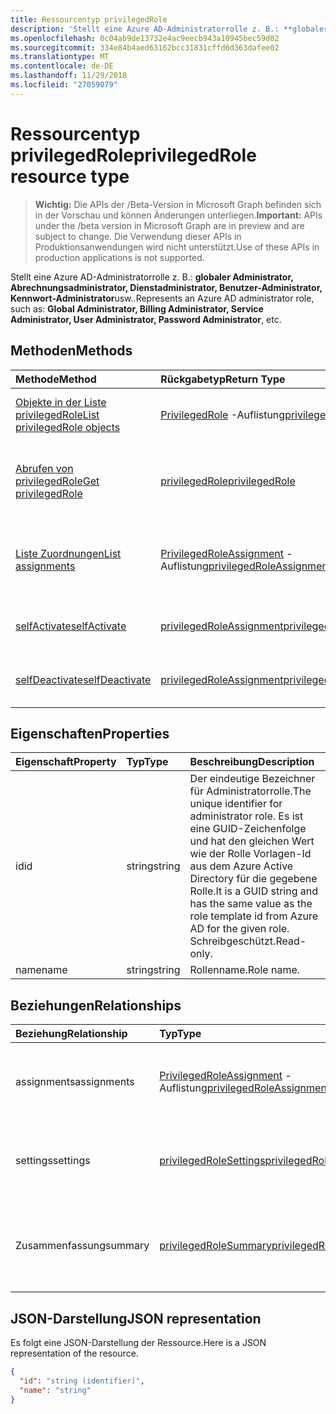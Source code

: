 ```yaml
---
title: Ressourcentyp privilegedRole
description: 'Stellt eine Azure AD-Administratorrolle z. B.: **globaler Administrator, Abrechnungsadministrator, Dienstadministrator, Benutzer-Administrator, Kennwort-Administrator**usw..'
ms.openlocfilehash: 0c04ab9de13732e4ac9eecb943a10945bec59d02
ms.sourcegitcommit: 334e84b4aed63162bcc31831cffd6d363dafee02
ms.translationtype: MT
ms.contentlocale: de-DE
ms.lasthandoff: 11/29/2018
ms.locfileid: "27059079"
---
```

# <a name="privilegedrole-resource-type"></a><span data-ttu-id="9bc29-103">Ressourcentyp privilegedRole</span><span class="sxs-lookup"><span data-stu-id="9bc29-103">privilegedRole resource type</span></span>

> <span data-ttu-id="9bc29-104">**Wichtig:** Die APIs der /Beta-Version in Microsoft Graph befinden sich in der Vorschau und können Änderungen unterliegen.</span><span class="sxs-lookup"><span data-stu-id="9bc29-104">**Important:** APIs under the /beta version in Microsoft Graph are in preview and are subject to change.</span></span> <span data-ttu-id="9bc29-105">Die Verwendung dieser APIs in Produktionsanwendungen wird nicht unterstützt.</span><span class="sxs-lookup"><span data-stu-id="9bc29-105">Use of these APIs in production applications is not supported.</span></span>

<span data-ttu-id="9bc29-106">Stellt eine Azure AD-Administratorrolle z. B.: **globaler Administrator, Abrechnungsadministrator, Dienstadministrator, Benutzer-Administrator, Kennwort-Administrator**usw..</span><span class="sxs-lookup"><span data-stu-id="9bc29-106">Represents an Azure AD administrator role, such as: **Global Administrator, Billing Administrator, Service Administrator, User Administrator, Password Administrator**, etc.</span></span>


## <a name="methods"></a><span data-ttu-id="9bc29-107">Methoden</span><span class="sxs-lookup"><span data-stu-id="9bc29-107">Methods</span></span>

| <span data-ttu-id="9bc29-108">Methode</span><span class="sxs-lookup"><span data-stu-id="9bc29-108">Method</span></span>           | <span data-ttu-id="9bc29-109">Rückgabetyp</span><span class="sxs-lookup"><span data-stu-id="9bc29-109">Return Type</span></span>    |<span data-ttu-id="9bc29-110">Beschreibung</span><span class="sxs-lookup"><span data-stu-id="9bc29-110">Description</span></span>|
|:---------------|:--------|:----------|
|[<span data-ttu-id="9bc29-111">Objekte in der Liste privilegedRole</span><span class="sxs-lookup"><span data-stu-id="9bc29-111">List privilegedRole objects</span></span>](../api/privilegedrole-list.md) | <span data-ttu-id="9bc29-112">[PrivilegedRole](privilegedrole.md) -Auflistung</span><span class="sxs-lookup"><span data-stu-id="9bc29-112">[privilegedRole](privilegedrole.md) collection</span></span>|<span data-ttu-id="9bc29-113">Ruft die Auflistung der PrivilegedRole.</span><span class="sxs-lookup"><span data-stu-id="9bc29-113">Get the collection of privilegedRole.</span></span>|
|[<span data-ttu-id="9bc29-114">Abrufen von privilegedRole</span><span class="sxs-lookup"><span data-stu-id="9bc29-114">Get privilegedRole</span></span>](../api/privilegedrole-get.md) | [<span data-ttu-id="9bc29-115">privilegedRole</span><span class="sxs-lookup"><span data-stu-id="9bc29-115">privilegedRole</span></span>](privilegedrole.md) |<span data-ttu-id="9bc29-116">Lesen Sie Eigenschaften und Beziehungen des PrivilegedRole-Objekts.</span><span class="sxs-lookup"><span data-stu-id="9bc29-116">Read properties and relationships of privilegedRole object.</span></span>|
|[<span data-ttu-id="9bc29-117">Liste Zuordnungen</span><span class="sxs-lookup"><span data-stu-id="9bc29-117">List assignments</span></span>](../api/privilegedrole-list-assignments.md) |<span data-ttu-id="9bc29-118">[PrivilegedRoleAssignment](privilegedroleassignment.md) -Auflistung</span><span class="sxs-lookup"><span data-stu-id="9bc29-118">[privilegedRoleAssignment](privilegedroleassignment.md) collection</span></span>| <span data-ttu-id="9bc29-119">Rufen Sie eine Assignment-Objekt-Auflistung für diese Rolle.</span><span class="sxs-lookup"><span data-stu-id="9bc29-119">Get a assignment object collection for this role.</span></span>|
|[<span data-ttu-id="9bc29-120">selfActivate</span><span class="sxs-lookup"><span data-stu-id="9bc29-120">selfActivate</span></span>](../api/privilegedrole-selfactivate.md)|[<span data-ttu-id="9bc29-121">privilegedRoleAssignment</span><span class="sxs-lookup"><span data-stu-id="9bc29-121">privilegedRoleAssignment</span></span>](privilegedroleassignment.md)|<span data-ttu-id="9bc29-122">Aktivieren Sie die zugeordnete Rolle.</span><span class="sxs-lookup"><span data-stu-id="9bc29-122">Activate the assigned role.</span></span>|
|[<span data-ttu-id="9bc29-123">selfDeactivate</span><span class="sxs-lookup"><span data-stu-id="9bc29-123">selfDeactivate</span></span>](../api/privilegedrole-selfdeactivate.md)|[<span data-ttu-id="9bc29-124">privilegedRoleAssignment</span><span class="sxs-lookup"><span data-stu-id="9bc29-124">privilegedRoleAssignment</span></span>](privilegedroleassignment.md)|<span data-ttu-id="9bc29-125">Deaktivieren Sie die zugeordnete Rolle.</span><span class="sxs-lookup"><span data-stu-id="9bc29-125">Deactivate the assigned role.</span></span>|

## <a name="properties"></a><span data-ttu-id="9bc29-126">Eigenschaften</span><span class="sxs-lookup"><span data-stu-id="9bc29-126">Properties</span></span>
| <span data-ttu-id="9bc29-127">Eigenschaft</span><span class="sxs-lookup"><span data-stu-id="9bc29-127">Property</span></span>     | <span data-ttu-id="9bc29-128">Typ</span><span class="sxs-lookup"><span data-stu-id="9bc29-128">Type</span></span>   |<span data-ttu-id="9bc29-129">Beschreibung</span><span class="sxs-lookup"><span data-stu-id="9bc29-129">Description</span></span>|
|:---------------|:--------|:----------|
|<span data-ttu-id="9bc29-130">id</span><span class="sxs-lookup"><span data-stu-id="9bc29-130">id</span></span>|<span data-ttu-id="9bc29-131">string</span><span class="sxs-lookup"><span data-stu-id="9bc29-131">string</span></span>|<span data-ttu-id="9bc29-132">Der eindeutige Bezeichner für Administratorrolle.</span><span class="sxs-lookup"><span data-stu-id="9bc29-132">The unique identifier for administrator role.</span></span> <span data-ttu-id="9bc29-133">Es ist eine GUID-Zeichenfolge und hat den gleichen Wert wie der Rolle Vorlagen-Id aus dem Azure Active Directory für die gegebene Rolle.</span><span class="sxs-lookup"><span data-stu-id="9bc29-133">It is a GUID string and has the same value as the role template id from Azure AD for the given role.</span></span> <span data-ttu-id="9bc29-134">Schreibgeschützt.</span><span class="sxs-lookup"><span data-stu-id="9bc29-134">Read-only.</span></span>|
|<span data-ttu-id="9bc29-135">name</span><span class="sxs-lookup"><span data-stu-id="9bc29-135">name</span></span>|<span data-ttu-id="9bc29-136">string</span><span class="sxs-lookup"><span data-stu-id="9bc29-136">string</span></span>|<span data-ttu-id="9bc29-137">Rollenname.</span><span class="sxs-lookup"><span data-stu-id="9bc29-137">Role name.</span></span>|

## <a name="relationships"></a><span data-ttu-id="9bc29-138">Beziehungen</span><span class="sxs-lookup"><span data-stu-id="9bc29-138">Relationships</span></span>
| <span data-ttu-id="9bc29-139">Beziehung</span><span class="sxs-lookup"><span data-stu-id="9bc29-139">Relationship</span></span> | <span data-ttu-id="9bc29-140">Typ</span><span class="sxs-lookup"><span data-stu-id="9bc29-140">Type</span></span>   |<span data-ttu-id="9bc29-141">Beschreibung</span><span class="sxs-lookup"><span data-stu-id="9bc29-141">Description</span></span>|
|:---------------|:--------|:----------|
|<span data-ttu-id="9bc29-142">assignments</span><span class="sxs-lookup"><span data-stu-id="9bc29-142">assignments</span></span>|<span data-ttu-id="9bc29-143">[PrivilegedRoleAssignment](privilegedroleassignment.md) -Auflistung</span><span class="sxs-lookup"><span data-stu-id="9bc29-143">[privilegedRoleAssignment](privilegedroleassignment.md) collection</span></span>| <span data-ttu-id="9bc29-144">Die Zuordnungen für diese Rolle.</span><span class="sxs-lookup"><span data-stu-id="9bc29-144">The assignments for this role.</span></span> <span data-ttu-id="9bc29-145">Schreibgeschützt.</span><span class="sxs-lookup"><span data-stu-id="9bc29-145">Read-only.</span></span> <span data-ttu-id="9bc29-146">Lässt Nullwerte zu.</span><span class="sxs-lookup"><span data-stu-id="9bc29-146">Nullable.</span></span>|
|<span data-ttu-id="9bc29-147">settings</span><span class="sxs-lookup"><span data-stu-id="9bc29-147">settings</span></span>|[<span data-ttu-id="9bc29-148">privilegedRoleSettings</span><span class="sxs-lookup"><span data-stu-id="9bc29-148">privilegedRoleSettings</span></span>](privilegedrolesettings.md)| <span data-ttu-id="9bc29-149">Die Einstellungen für diese Rolle.</span><span class="sxs-lookup"><span data-stu-id="9bc29-149">The settings for this role.</span></span> <span data-ttu-id="9bc29-150">Schreibgeschützt.</span><span class="sxs-lookup"><span data-stu-id="9bc29-150">Read-only.</span></span> <span data-ttu-id="9bc29-151">Lässt Nullwerte zu.</span><span class="sxs-lookup"><span data-stu-id="9bc29-151">Nullable.</span></span>|
|<span data-ttu-id="9bc29-152">Zusammenfassung</span><span class="sxs-lookup"><span data-stu-id="9bc29-152">summary</span></span>|[<span data-ttu-id="9bc29-153">privilegedRoleSummary</span><span class="sxs-lookup"><span data-stu-id="9bc29-153">privilegedRoleSummary</span></span>](privilegedrolesummary.md)| <span data-ttu-id="9bc29-154">Der zusammenfassende Informationen für diese Rolle.</span><span class="sxs-lookup"><span data-stu-id="9bc29-154">The summary information for this role.</span></span> <span data-ttu-id="9bc29-155">Schreibgeschützt.</span><span class="sxs-lookup"><span data-stu-id="9bc29-155">Read-only.</span></span> <span data-ttu-id="9bc29-156">Lässt Nullwerte zu.</span><span class="sxs-lookup"><span data-stu-id="9bc29-156">Nullable.</span></span>|

## <a name="json-representation"></a><span data-ttu-id="9bc29-157">JSON-Darstellung</span><span class="sxs-lookup"><span data-stu-id="9bc29-157">JSON representation</span></span>

<span data-ttu-id="9bc29-158">Es folgt eine JSON-Darstellung der Ressource.</span><span class="sxs-lookup"><span data-stu-id="9bc29-158">Here is a JSON representation of the resource.</span></span>

<!-- {
  "blockType": "resource",
  "optionalProperties": [

  ],
  "@odata.type": "microsoft.graph.privilegedRole"
}-->

```json
{
  "id": "string (identifier)",
  "name": "string"
}

```

<!-- uuid: 8fcb5dbc-d5aa-4681-8e31-b001d5168d79
2015-10-25 14:57:30 UTC -->
<!-- {
  "type": "#page.annotation",
  "description": "privilegedRole resource",
  "keywords": "",
  "section": "documentation",
  "tocPath": ""
}-->